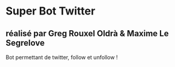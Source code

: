 # Super Bot Twitter 
## réalisé par Greg Rouxel Oldrà & Maxime Le Segrelove
Bot permettant de twitter, follow et unfollow !